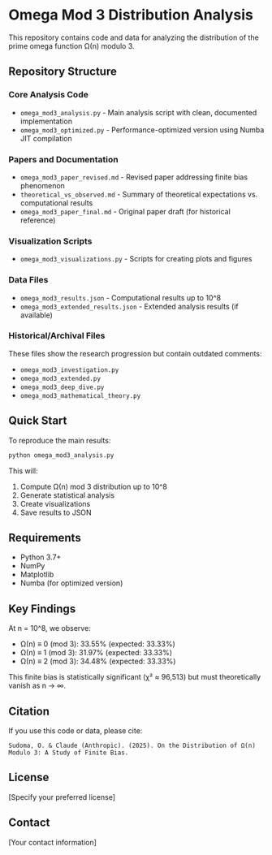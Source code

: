 # Omega Mod 3 Distribution Analysis

This repository contains code and data for analyzing the distribution of the prime omega function Ω(n) modulo 3.

## Repository Structure

### Core Analysis Code
- `omega_mod3_analysis.py` - Main analysis script with clean, documented implementation
- `omega_mod3_optimized.py` - Performance-optimized version using Numba JIT compilation

### Papers and Documentation  
- `omega_mod3_paper_revised.md` - Revised paper addressing finite bias phenomenon
- `theoretical_vs_observed.md` - Summary of theoretical expectations vs. computational results
- `omega_mod3_paper_final.md` - Original paper draft (for historical reference)

### Visualization Scripts
- `omega_mod3_visualizations.py` - Scripts for creating plots and figures

### Data Files
- `omega_mod3_results.json` - Computational results up to 10^8
- `omega_mod3_extended_results.json` - Extended analysis results (if available)

### Historical/Archival Files
These files show the research progression but contain outdated comments:
- `omega_mod3_investigation.py`
- `omega_mod3_extended.py` 
- `omega_mod3_deep_dive.py`
- `omega_mod3_mathematical_theory.py`

## Quick Start

To reproduce the main results:

```bash
python omega_mod3_analysis.py
```

This will:
1. Compute Ω(n) mod 3 distribution up to 10^8
2. Generate statistical analysis
3. Create visualizations
4. Save results to JSON

## Requirements

- Python 3.7+
- NumPy
- Matplotlib
- Numba (for optimized version)

## Key Findings

At n = 10^8, we observe:
- Ω(n) ≡ 0 (mod 3): 33.55% (expected: 33.33%)
- Ω(n) ≡ 1 (mod 3): 31.97% (expected: 33.33%) 
- Ω(n) ≡ 2 (mod 3): 34.48% (expected: 33.33%)

This finite bias is statistically significant (χ² ≈ 96,513) but must theoretically vanish as n → ∞.

## Citation

If you use this code or data, please cite:
```
Sudoma, O. & Claude (Anthropic). (2025). On the Distribution of Ω(n) Modulo 3: A Study of Finite Bias.
```

## License

[Specify your preferred license]

## Contact

[Your contact information]